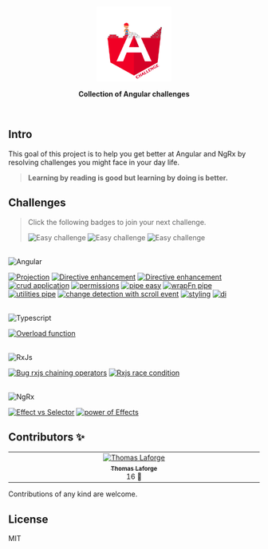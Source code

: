 <p align='center'>
  <img src='./logo/angular-challenge.png' height="150px"/>
</p>

<p align='center' style='font-weight:bold'>Collection of Angular challenges</p>

<br>

## Intro

This goal of this project is to help you get better at Angular and NgRx by resolving challenges you might face in your day life.

> **Learning by reading is good but learning by doing is better.**

## Challenges

> Click the following badges to join your next challenge.
>
> <img src="https://img.shields.io/badge/Easy--green" alt="Easy challenge"/>
> <img src="https://img.shields.io/badge/Intermediate--orange" alt="Easy challenge"/>
> <img src="https://img.shields.io/badge/Advanced--red" alt="Easy challenge"/>

</br>
<img src="https://img.shields.io/badge/Angular--gray?logo=angular" alt="Angular"/>

<a href="./apps/projection/README.md"><img src="https://img.shields.io/badge/1-Projection-red" alt="Projection"/></a>
<a href="./apps/ngfor-enhancement/README.md"><img src="https://img.shields.io/badge/3-Directive enhancement-orange" alt="Directive enhancement"/></a>
<a href="./apps/context-outlet-type/README.md"><img src="https://img.shields.io/badge/4-ContextOutlet Typed-red" alt="Directive enhancement"/></a>
<a href="./apps/crud/README.md"><img src="https://img.shields.io/badge/5-CRUD-green" alt="crud application"/></a>
<a href="./apps/permissions/README.md"><img src="https://img.shields.io/badge/6-permissions-orange" alt="permissions"/></a>
<a href="./apps/pipe-easy/README.md"><img src="https://img.shields.io/badge/8-simple pure pipe-green" alt="pipe easy"/></a>
<a href="./apps/pipe-intermediate/README.md"><img src="https://img.shields.io/badge/9-wrapFn pipe-orange" alt="wrapFn pipe"/></a>
<a href="./apps/pipe-hard/README.md"><img src="https://img.shields.io/badge/10-utilities pipe-red" alt="utilities pipe"/></a>
<a href="./apps/scroll-cd/README.md"><img src="https://img.shields.io/badge/12-change detection -- scroll-orange" alt="change detection with scroll event"/></a>
<a href="./apps/styling/README.md"><img src="https://img.shields.io/badge/13-styling-orange" alt="styling"/></a>
<a href="./apps/di/README.md"><img src="https://img.shields.io/badge/16-di-red" alt="di"/></a>

</br>
<img src="https://img.shields.io/badge/Typescript--gray?logo=typescript" alt="Typescript"/>

<a href="./apps/overload/README.md"><img src="https://img.shields.io/badge/15-overload function-orange" alt="Overload function"/></a>

</br>
<img src="https://img.shields.io/badge/RxJs--gray?logo=rxjs" alt="RxJs"/>

<a href="./apps/rxjs-pipe-bug/README.md"><img src="https://img.shields.io/badge/11-BUG: chaining operators-orange" alt="Bug rxjs chaining operators"/></a>
<a href="./apps/rxjs-race-condition/README.md"><img src="https://img.shields.io/badge/14-race condition-green" alt="Rxjs race condition"/></a>

<!-- <a href="./apps/declarative-to-reactive/README.md"><img src="https://img.shields.io/badge/13-declarative to reactive-green" alt="Declarative to reactive programming"/></a> -->

</br>
<img src="https://img.shields.io/badge/NgRx--gray" alt="NgRx"/>

<a href="./apps/ngrx-1/README.md"><img src="https://img.shields.io/badge/2-Effect vs Selector-orange" alt="Effect vs Selector"/></a>
<a href="./apps/ngrx-notification/README.md"><img src="https://img.shields.io/badge/7-Power of Effects-red" alt="power of Effects"/></a>

## Contributors ✨

<!-- ALL-CONTRIBUTORS-LIST:START - Do not remove or modify this section -->
<!-- prettier-ignore-start -->
<!-- markdownlint-disable -->
<table>
  <tbody>
    <tr>
      <td align="center" valign="top" width="14.28%"><a href="https://medium.com/@thomas.laforge"><img src="https://avatars.githubusercontent.com/u/30832608?s…00&u=6f0ad9676792f29fd7fe6e113df06213d384a813&v=4" width="100px;" alt="Thomas Laforge"/><br /><sub><b>Thomas Laforge</b></sub></a><br />16 🧩</a></td>
    </tr>
  </tbody>
</table>

<!-- markdownlint-restore -->
<!-- prettier-ignore-end -->

<!-- ALL-CONTRIBUTORS-LIST:END -->

Contributions of any kind are welcome.

## License

MIT
